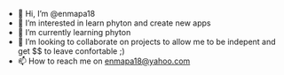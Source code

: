 - 👋 Hi, I’m @enmapa18
- 👀 I’m interested in learn phyton and create new apps
- 🌱 I’m currently learning phyton
- 💞️ I’m looking to collaborate on projects to allow me to be indepent and get $$ to leave confortable ;)
- 📫 How to reach me on enmapa18@yahoo.com

<!---
enmapa18/enmapa18 is a ✨ special ✨ repository because its `README.md` (this file) appears on your GitHub profile.
You can click the Preview link to take a look at your changes.
--->
